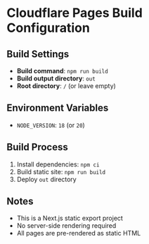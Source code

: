 # Cloudflare Pages Build Configuration

## Build Settings
- **Build command**: `npm run build`
- **Build output directory**: `out`
- **Root directory**: `/` (or leave empty)

## Environment Variables
- `NODE_VERSION`: `18` (or `20`)

## Build Process
1. Install dependencies: `npm ci`
2. Build static site: `npm run build`
3. Deploy `out` directory

## Notes
- This is a Next.js static export project
- No server-side rendering required
- All pages are pre-rendered as static HTML
